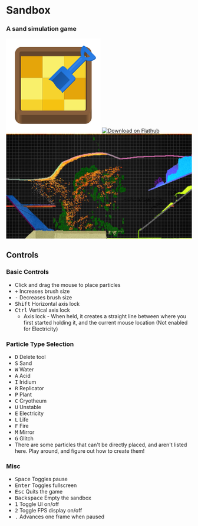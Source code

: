 # Sandbox
### A sand simulation game
![Project icon](flatpak/com.github.jms55.Sandbox.svg)
<a href="https://flathub.org/apps/details/com.github.jms55.Sandbox"><img width="240" alt="Download on Flathub" src="https://flathub.org/assets/badges/flathub-badge-en.png"/></a>
![Game screenshot](flatpak/screenshot.png)

## Controls
### Basic Controls
* Click and drag the mouse to place particles
* <kbd>+</kbd> Increases brush size
* <kbd>-</kbd> Decreases brush size
* <kbd>Shift</kbd> Horizontal axis lock
* <kbd>Ctrl</kbd> Vertical axis lock
    * Axis lock - When held, it creates a straight line between where you first started holding it, and the current mouse location (Not enabled for Electricity)
### Particle Type Selection
* <kbd>D</kbd> Delete tool
* <kbd>S</kbd> Sand
* <kbd>W</kbd> Water
* <kbd>A</kbd> Acid
* <kbd>I</kbd> Iridium
* <kbd>R</kbd> Replicator
* <kbd>P</kbd> Plant
* <kbd>C</kbd> Cryotheum
* <kbd>U</kbd> Unstable
* <kbd>E</kbd> Electricity
* <kbd>L</kbd> Life
* <kbd>F</kbd> Fire
* <kbd>M</kbd> Mirror
* <kbd>G</kbd> Glitch
* There are some particles that can't be directly placed, and aren't listed here. Play around, and figure out how to create them!
### Misc
* <kbd>Space</kbd> Toggles pause
* <kbd>Enter</kbd> Toggles fullscreen
* <kbd>Esc</kbd> Quits the game
* <kbd>Backspace</kbd> Empty the sandbox
* <kbd>1</kbd> Toggle UI on/off
* <kbd>2</kbd> Toggle FPS display on/off
* <kbd>.</kbd> Advances one frame when paused
